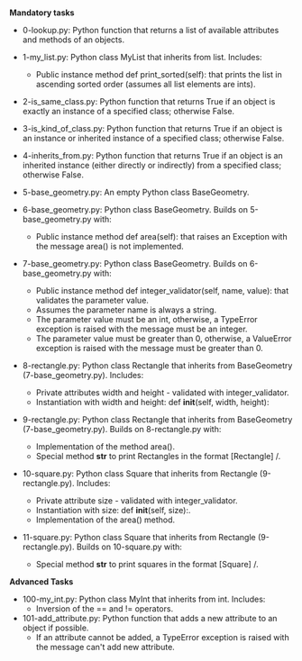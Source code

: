 # 
##
##
**Mandatory tasks**
- 0-lookup.py: Python function that returns a list of available attributes and methods of an objects.
- 1-my_list.py: Python class MyList that inherits from list. Includes:
	+ Public instance method def print_sorted(self): that prints the list in ascending sorted order (assumes all list elements are ints).
- 2-is_same_class.py: Python function that returns True if an object is exactly an instance of a specified class; otherwise False.
- 3-is_kind_of_class.py: Python function that returns True if an object is an instance or inherited instance of a specified class; otherwise False.

- 4-inherits_from.py: Python function that returns True if an object is an inherited instance (either directly or indirectly) from a specified class; otherwise False.
- 5-base_geometry.py: An empty Python class BaseGeometry.
- 6-base_geometry.py: Python class BaseGeometry. Builds on 5-base_geometry.py with:
	+ Public instance method def area(self): that raises an Exception with the message area() is not implemented.

- 7-base_geometry.py: Python class BaseGeometry. Builds on 6-base_geometry.py with:
	+ Public instance method def integer_validator(self, name, value): that validates the parameter value.
	+ Assumes the parameter name is always a string.
	+ The parameter value must be an int, otherwise, a TypeError exception is raised with the message <name> must be an integer.
	+ The parameter value must be greater than 0, otherwise, a ValueError exception is raised with the message <value> must be greater than 0.
- 8-rectangle.py: Python class Rectangle that inherits from BaseGeometry (7-base_geometry.py). Includes:
	+ Private attributes width and height - validated with integer_validator.
	+ Instantiation with width and height: def __init__(self, width, height):
- 9-rectangle.py: Python class Rectangle that inherits from BaseGeometry (7-base_geometry.py). Builds on 8-rectangle.py with:
	+ Implementation of the method area().
	+ Special method __str__ to print Rectangles in the format [Rectangle] <width>/<height>.
- 10-square.py: Python class Square that inherits from Rectangle (9-rectangle.py). Includes:
	+ Private attribute size - validated with integer_validator.
	+ Instantiation with size: def __init__(self, size):.
	+ Implementation of the area() method.
- 11-square.py: Python class Square that inherits from Rectangle (9-rectangle.py). Builds on 10-square.py with:
	+ Special method __str__ to print squares in the format [Square] <width>/<height>.

**Advanced Tasks**

- 100-my_int.py: Python class MyInt that inherits from int. Includes:
	+ Inversion of the == and != operators.
- 101-add_attribute.py: Python function that adds a new attribute to an object if possible.
	+ If an attribute cannot be added, a TypeError exception is raised with the message can't add new attribute.
